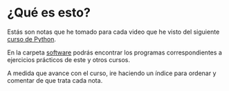 # ¿Qué es esto?

Estás son notas que he tomado para cada video que he visto del siguiente [curso de Python](https://www.youtube.com/playlist?list=PLU8oAlHdN5BlvPxziopYZRd55pdqFwkeS).

En la carpeta [software](https://github.com/xe-nvdk/learning-python/software) podrás encontrar los programas correspondientes a ejercicios prácticos de este y otros cursos.

A medida que avance con el curso, ire haciendo un índice para ordenar y comentar de que trata cada nota.